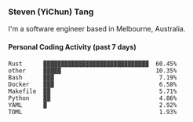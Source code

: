 ### Steven (YiChun) Tang

I'm a software engineer based in Melbourne, Australia.

#### Personal Coding Activity (past 7 days)
```
Rust      ▓▓▓▓▓▓▓▓▓▓▓▓▓▓▓▓▓▓▓▓▓▓▓▓▓▓▓▓▓▓  60.45%
other     ▓▓▓▓▓                           10.35%
Bash      ▓▓▓                              7.19%
Docker    ▓▓▓                              6.58%
Makefile  ▓▓                               5.71%
Python    ▓▓                               4.86%
YAML      ▓                                2.92%
TOML                                       1.93%
```
